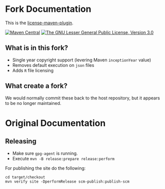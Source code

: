 # Fork Documentation

This is the [license-maven-plugin](http://www.mojohaus.org/license-maven-plugin/).

[![Maven Central](https://img.shields.io/maven-central/v/org.technologybrewery.mojohaus/license-maven-plugin.svg?label=Maven%20Central)](http://search.maven.org/#search%7Cga%7C1%7Cg%3A%22org.technologybrewery.mojohaus%22%20a%3A%license-maven-plugin%22)
[![The GNU Lesser General Public License, Version 3.0](https://img.shields.io/badge/license-LGPL3-blue.svg)](http://www.gnu.org/licenses/lgpl-3.0.txt)

## What is in this fork?
- Single year copyright support (levering Maven `inceptionYear` value)
- Removes default execution on `json` files
- Adds `R` file licensing

## What create a fork?
We would normally commit these back to the host repository, but it appears to be
no longer maintained.

# Original Documentation

## Releasing

* Make sure `gpg-agent` is running.
* Execute `mvn -B release:prepare release:perform`

For publishing the site do the following:

```
cd target/checkout
mvn verify site -DperformRelease scm-publish:publish-scm
```
